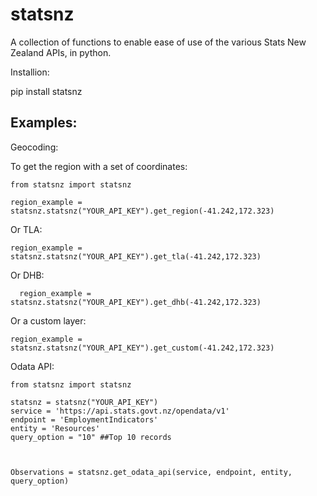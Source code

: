 <h1>statsnz</h1>

A collection of functions to enable ease of use of the various Stats New Zealand APIs, in python.


Installion:

  pip install statsnz



<h2>Examples:</h2>


Geocoding:


  To get the region with a set of coordinates:

    from statsnz import statsnz

    region_example = statsnz.statsnz("YOUR_API_KEY").get_region(-41.242,172.323)


  Or TLA:

    region_example = statsnz.statsnz("YOUR_API_KEY").get_tla(-41.242,172.323)

  Or DHB:

      region_example = statsnz.statsnz("YOUR_API_KEY").get_dhb(-41.242,172.323)



  Or a custom layer:

    region_example = statsnz.statsnz("YOUR_API_KEY").get_custom(-41.242,172.323)


Odata API:


    from statsnz import statsnz

    statsnz = statsnz("YOUR_API_KEY")
    service = 'https://api.stats.govt.nz/opendata/v1'
    endpoint = 'EmploymentIndicators'
    entity = 'Resources'
    query_option = "10" ##Top 10 records



    Observations = statsnz.get_odata_api(service, endpoint, entity, query_option)
